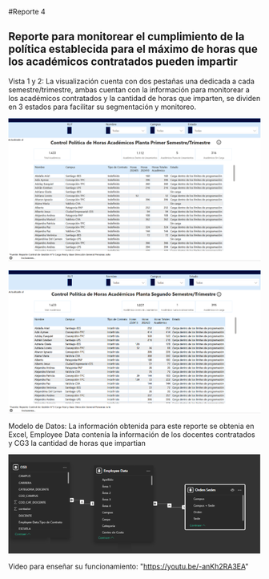 #Reporte 4

## Reporte para monitorear el cumplimiento de la política establecida para el máximo de horas que los académicos contratados pueden impartir

Vista 1 y 2: La visualización cuenta con dos pestañas una dedicada a cada semestre/trimestre, ambas cuentan con la información para monitorear a los académicos contratados y la cantidad de horas que imparten, se dividen en 3 estados para facilitar su segmentación y monitoreo.

![alt text](image.png)

![alt text](image-1.png)

Modelo de Datos: La información obtenida para este reporte se obtenia en Excel, Employee Data contenía la información de los docentes contratados y CG3 la cantidad de horas que impartian

![alt text](image-2.png)

Video para enseñar su funcionamiento: "https://youtu.be/-anKh2RA3EA"